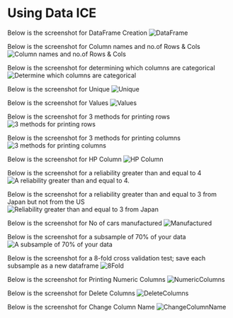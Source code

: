 # Using Data ICE

Below is the screenshot for DataFrame Creation
![DataFrame](assets/ice_ak_DataFrame.png)

Below is the screenshot for Column names and no.of Rows & Cols
![Column names and no.of Rows & Cols](assets/ice_ak_RowsColumns.png)

Below is the screenshot for determining which columns are categorical
![Determine which columns are categorical](assets/ice_ak_Categorical.png)

Below is the screenshot for Unique
![Unique](assets/ice_ak_Unique.png)

Below is the screenshot for Values 
![Values](assets/ice_ak_ValuesInRowColumn.png)

Below is the screenshot for 3 methods for printing rows
![3 methods for printing rows](assets/ice_ak_Row3DifferentFormats.png)

Below is the screenshot for 3 methods for printing columns
![3 methods for printing columns](assets/ice_ak_Column2DifferentFormats.png)

Below is the screenshot for HP Column
![HP Column](assets//ice_ak_HP2DifferentFormats.png)

Below is the screenshot for a reliability greater than and equal to 4
![A reliability greater than and equal to 4.](assets/ice_ak_4Reliability.png)

Below is the screenshot for a reliability greater than and equal to 3 from Japan but not from the US
![Reliability greater than and equal to 3 from Japan](assets/ice_ak_4ReliabilityJapan.png)

Below is the screenshot for No of cars manufactured
![Manufactured](assets/ice_ak_DFnumOfRows.png)

Below is the screenshot for a subsample of 70% of your data
![A subsample of 70% of your data](assets/ice_ak_DFsample70.png)

Below is the screenshot for a 8-fold cross validation test; save each subsample as a new dataframe
![8Fold](assets/ice_ak_DF8Fold.png)

Below is the screenshot for Printing Numeric Columns
![NumericColumns](assets/ice_ak_NumericColumns.png)

Below is the screenshot for Delete Columns
![DeleteColumns](assets/ice_ak_DeleteColumns.png)

Below is the screenshot for Change Column Name
![ChangeColumnName](assets/ice_ak_ChangeColumnName.png)